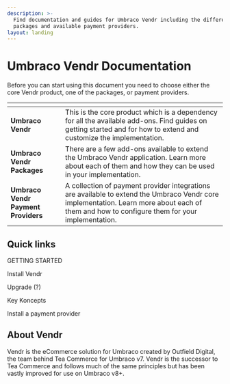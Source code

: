 ```yaml
---
description: >-
  Find documentation and guides for Umbraco Vendr including the different add-on
  packages and available payment providers.
layout: landing
---
```


# Umbraco Vendr Documentation

Before you can start using this document you need to choose either the core Vendr product, one of the packages, or payment providers.

<table data-view="cards"><thead><tr><th></th><th></th></tr></thead><tbody><tr><td><strong>Umbraco Vendr</strong></td><td>This is the core product which is a dependency for all the available add-ons. Find guides on getting started and for how to extend and customize the implementation.</td></tr><tr><td><strong>Umbraco Vendr Packages</strong></td><td>There are a few add-ons available to extend the Umbraco Vendr application. Learn more about each of them and how they can be used in your implementation.</td></tr><tr><td><strong>Umbraco Vendr Payment Providers</strong></td><td>A collection of payment provider integrations are available to extend the Umbraco Vendr core implementation. Learn more about each of them and how to configure them for your implementation.</td></tr></tbody></table>

## Quick links

GETTING STARTED

Install Vendr

Upgrade (?)

Key Koncepts

Install a payment provider

## About Vendr

Vendr is the eCommerce solution for Umbraco created by Outfield Digital, the team behind Tea Commerce for Umbraco v7. Vendr is the successor to Tea Commerce and follows much of the same principles but has been vastly improved for use on Umbraco v8+.
